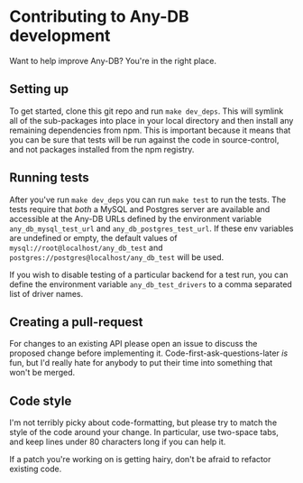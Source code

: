 # Contributing to Any-DB development

Want to help improve Any-DB? You're in the right place.

## Setting up

To get started, clone this git repo and run `make dev_deps`. This will symlink
all of the sub-packages into place in your local directory and then install any
remaining dependencies from npm. This is important because it means that you can
be sure that tests will be run against the code in source-control, and not
packages installed from the npm registry.

## Running tests

After you've run `make dev_deps` you can run `make test` to run the tests. The
tests require that *both* a MySQL and Postgres server are available and
accessible at the Any-DB URLs defined by the environment variable
`any_db_mysql_test_url` and `any_db_postgres_test_url`. If these env variables
are undefined or empty, the default values of
`mysql://root@localhost/any_db_test` and
`postgres://postgres@localhost/any_db_test` will be used.

If you wish to disable testing of a particular backend for a test run, you can
define the environment variable `any_db_test_drivers` to a comma separated list
of driver names.

## Creating a pull-request

For changes to an existing API please open an issue to discuss the proposed
change before implementing it. Code-first-ask-questions-later *is* fun, but I'd
really hate for anybody to put their time into something that won't be merged.

## Code style

I'm not terribly picky about code-formatting, but please try to match the style
of the code around your change. In particular, use two-space tabs, and keep
lines under 80 characters long if you can help it.

If a patch you're working on is getting hairy, don't be afraid to refactor
existing code.
